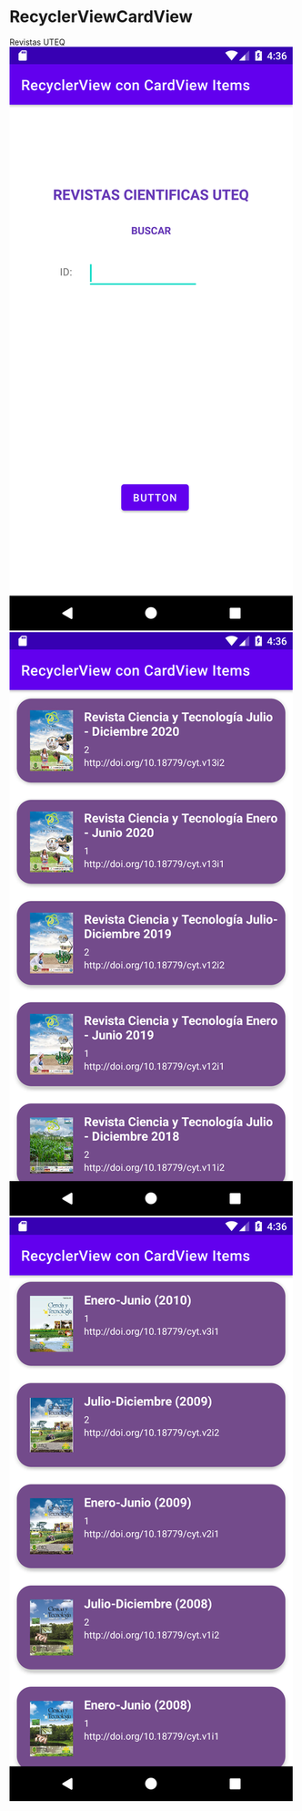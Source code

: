 # RecyclerViewCardView
Revistas UTEQ
![](pantallas/Screenshot_1624163789.png)
![](pantallas/Screenshot_1624163794.png)
![](pantallas/Screenshot_1624163802.png)
